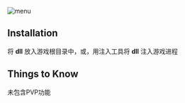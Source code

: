 ![menu](res/menu.png)

## Installation

将 **dll** 放入游戏根目录中，或，用注入工具将 **dll** 注入游戏进程

## Things to Know

未包含PVP功能
